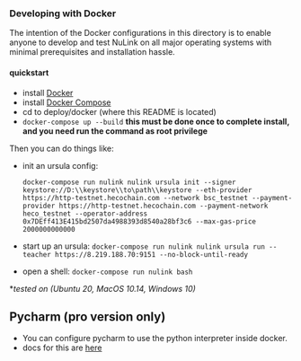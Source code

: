 ### Developing with Docker

The intention of the Docker configurations in this directory is to enable anyone to develop and test NuLink on all major operating systems with minimal prerequisites and installation hassle.

#### quickstart

* install [Docker](https://docs.docker.com/install/)
* install [Docker Compose](https://docs.docker.com/compose/install/)
* cd to deploy/docker (where this README is located)
* `docker-compose up --build` **this must be done once to complete install, and you need run the command as root privilege**

Then you can do things like:

* init an ursula config:

  `docker-compose run nulink nulink ursula init --signer keystore://D:\\keystore\\to\path\\keystore --eth-provider https://http-testnet.hecochain.com --network bsc_testnet --payment-provider https://http-testnet.hecochain.com --payment-network heco_testnet --operator-address  0x7DEff413E415bd2507da4988393d8540a28bf3c6 --max-gas-price 2000000000000`
* start up an ursula:
  `docker-compose run nulink nulink ursula run --teacher https://8.219.188.70:9151 --no-block-until-ready`
* open a shell:
  `docker-compose run nulink bash`


**tested on (Ubuntu 20, MacOS 10.14, Windows 10)*


## Pycharm (pro version only)
* You can configure pycharm to use the python interpreter inside docker.
* docs for this are [here](https://www.jetbrains.com/help/pycharm/using-docker-compose-as-a-remote-interpreter.html#docker-compose-remote)
